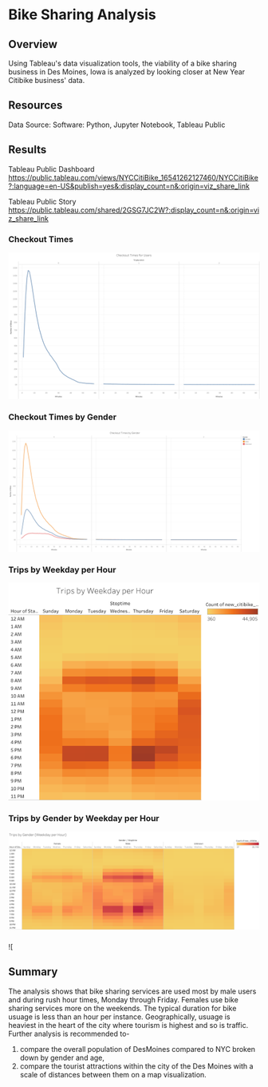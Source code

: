 # Bike Sharing Analysis

## Overview 
Using Tableau's data visualization tools, the viability of a bike sharing business in Des Moines, Iowa is analyzed by looking closer at
New Year Citibike business' data.

## Resources
Data Source: 
Software: Python, Jupyter Notebook, Tableau Public 

## Results 
Tableau Public Dashboard
https://public.tableau.com/views/NYCCitiBike_16541262127460/NYCCitiBike?:language=en-US&publish=yes&:display_count=n&:origin=viz_share_link

Tableau Public Story 
https://public.tableau.com/shared/2GSG7JC2W?:display_count=n&:origin=viz_share_link

### Checkout Times 
![bikesharing "Checkout Times"](https://github.com/Ninax3/bikesharing/blob/main/Checkout%20Times.png)

### Checkout Times by Gender
![bikesharing "Checkout Times by Gender"](https://github.com/Ninax3/bikesharing/blob/main/Checkout%20Times%20by%20Gender.png)

### Trips by Weekday per Hour
![bikesharing "Trips by Weekday per Hr"](https://github.com/Ninax3/bikesharing/blob/main/Trips%20by%20Weekday%20per%20Hr.png)

### Trips by Gender by Weekday per Hour
![bikesharing "Trips by Gender Wkdy per Hr"](https://github.com/Ninax3/bikesharing/blob/main/Trips%20by%20Gender%20Wkdy%20per%20Hr.png)

###
![

## Summary 
The analysis shows that bike sharing services are used most by male users and during rush hour times, Monday through Friday. Females use bike 
sharing services more on the weekends. The typical duration for bike usuage is less than an hour per instance. Geographically, usuage is heaviest
in the heart of the city where tourism is highest and so is traffic. Further analysis is recommended to-
1) compare the overall population of DesMoines compared to NYC broken down by gender and age,
2) compare the tourist attractions within the city of the Des Moines with a scale of distances between them on a map visualization.   

